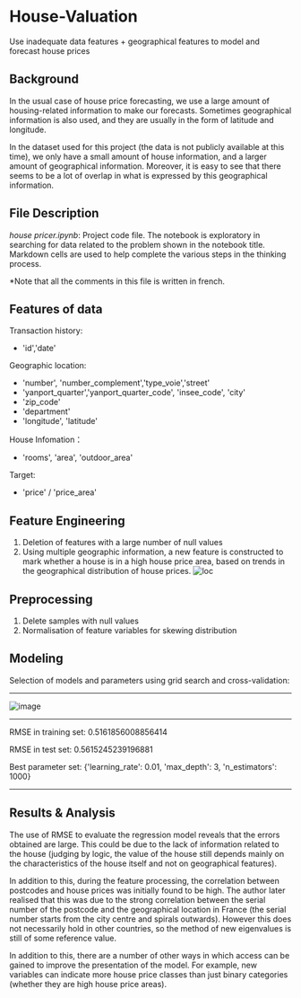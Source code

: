 # House-Valuation
Use inadequate data features + geographical features to model and forecast house prices


## Background
In the usual case of house price forecasting, we use a large amount of housing-related information to make our forecasts. 
Sometimes geographical information is also used, and they are usually in the form of latitude and longitude.

In the dataset used for this project (the data is not publicly available at this time), we only have a small amount of house information, and a larger amount of geographical information. Moreover, it is easy to see that there seems to be a lot of overlap in what is expressed by this geographical information.



## File Description
*house pricer.ipynb*: Project code file. The notebook is exploratory in searching for data related to the problem shown in the notebook title. Markdown cells are used to help complete the various steps in the thinking process.

*Note that all the comments in this file is written in french.


## Features of data 
Transaction history: 
- 'id','date'

Geographic location:
- 'number', 'number_complement','type_voie','street'
- 'yanport_quarter','yanport_quarter_code', 'insee_code', 'city'
- 'zip_code'
- 'department'
- 'longitude', 'latitude'

House Infomation：
- 'rooms', 'area', 'outdoor_area'

Target: 
- 'price' / 'price_area'


## Feature Engineering
1. Deletion of features with a large number of null values
2. Using multiple geographic information, a new feature is constructed to mark whether a house is in a high house price area, based on trends in the geographical distribution of house prices.
![loc](https://user-images.githubusercontent.com/59653182/120941068-f0eee100-c720-11eb-9931-6a12f9fe5e2f.png)


## Preprocessing
1. Delete samples with null values
2. Normalisation of feature variables for skewing distribution 


## Modeling
Selection of models and parameters using grid search and cross-validation:
__________________________________________________________________________________
![image](https://user-images.githubusercontent.com/59653182/120941592-ba669580-c723-11eb-96cb-b2cc23605e41.png)
__________________________________________________________________________________

RMSE in training set:  0.5161856008856414 

RMSE in test set:  0.5615245239196881 

Best parameter set:  {'learning_rate': 0.01, 'max_depth': 3, 'n_estimators': 1000} 
__________________________________________________________________________________

## Results & Analysis
The use of RMSE to evaluate the regression model reveals that the errors obtained are large. This could be due to the lack of information related to the house (judging by logic, the value of the house still depends mainly on the characteristics of the house itself and not on geographical features).

In addition to this, during the feature processing, the correlation between postcodes and house prices was initially found to be high. The author later realised that this was due to the strong correlation between the serial number of the postcode and the geographical location in France (the serial number starts from the city centre and spirals outwards). However this does not necessarily hold in other countries, so the method of new eigenvalues is still of some reference value.

In addition to this, there are a number of other ways in which access can be gained to improve the presentation of the model. For example, new variables can indicate more house price classes than just binary categories (whether they are high house price areas).

